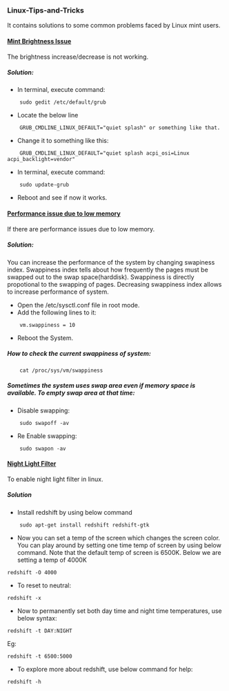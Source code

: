 ### Linux-Tips-and-Tricks
It contains solutions to some common problems faced by Linux mint users.

#### <ins>Mint Brightness Issue</ins>
The brightness increase/decrease is not working.
##### Solution: 
- In terminal, execute command:
````
    sudo gedit /etc/default/grub
````
- Locate the below line
````
    GRUB_CMDLINE_LINUX_DEFAULT="quiet splash" or something like that. 
````
- Change it to something like this:
````
    GRUB_CMDLINE_LINUX_DEFAULT="quiet splash acpi_osi=Linux acpi_backlight=vendor"
````
- In terminal, execute command:
````
    sudo update-grub
````
- Reboot and see if now it works.

#### <ins>Performance issue due to low memory</ins>
If there are performance issues due to low memory.
##### Solution:
You can increase the performance of the system by changing swapiness index.
Swappiness index tells about how frequently the pages must be swapped out to the swap space(harddisk).
Swappiness is directly propotional to the swapping of pages.
Decreasing swappiness index allows to increase performance of system.

- Open the /etc/sysctl.conf file in root mode.
- Add the following lines to it:
````
    vm.swappiness = 10
````
- Reboot the System.
##### How to check the current swappiness of system:
````
    cat /proc/sys/vm/swappiness 
````
##### Sometimes the system uses swap area even if memory space is available. To empty swap area at that time: 
- Disable swapping:
````
	sudo swapoff -av
````
- Re Enable swapping:
````
	sudo swapon -av
````

#### <ins>Night Light Filter</ins>
To enable night light filter in linux.
##### Solution
- Install redshift by using below command
````
    sudo apt-get install redshift redshift-gtk
````
- Now you can set a temp of the screen which changes the screen color. You can play around by setting one time temp of screen by using below command. Note that the default temp of screen is 6500K. Below we are setting a temp of 4000K
````
redshift -O 4000
````
- To reset to neutral:
````
redshift -x
````
- Now to permanently set both day time and night time temperatures, use below syntax:
````
redshift -t DAY:NIGHT
````
Eg:
````
redshift -t 6500:5000
````
- To explore more about redshift, use below command for help:
````
redshift -h
````
